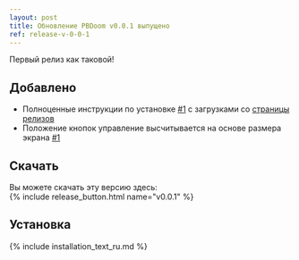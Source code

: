 ```yaml
---
layout: post
title: Обновление PBDoom v0.0.1 выпущено
ref: release-v-0-0-1
---
```

Первый релиз как таковой!

## Добавлено

- Полноценные инструкции по установке [#1](https://github.com/imustafin/pbdoom/issues/1)
с загрузками со [страницы релизов](https://github.com/imustafin/pbdoom/releases)
- Положение кнопок управление высчитывается на основе размера экрана [#1](https://github.com/imustafin/pbdoom/issues/1)

<!-- excerpt -->

## Скачать
Вы можете скачать эту версию здесь:<br>{% include release_button.html
  name="v0.0.1"
%}

## Установка
{% include installation_text_ru.md %}
